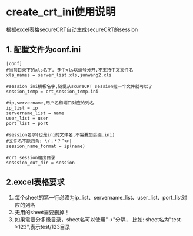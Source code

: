 # create_crt_ini使用说明

根据excel表格secureCRT自动生成secureCRT的session


## 1. 配置文件为conf.ini
```
[conf]
#当前目录下的xls名字, 多个xls以逗号分开,不支持中文文件名
xls_names = server_list.xls,junwang2.xls

#session ini模板名字,随便从scureCRT session拉一个文件就可以了
session_temp = crt_session_temp.ini

#ip,servername,用户名和端口对应的列名
ip_list = ip
servername_list = name
user_list = user
port_list = port

#session名字(也是ini的文件名,不需要加后缀.ini)
#文件名不能包含: \/：*？“<>|
session_name_format = ip(name)

#crt session输出目录
sesssion_out_dir = session
```

## 2.excel表格要求

1. 每个sheet的第一行必须为ip_list、servername_list、user_list、port_list对应的列名
2. 无用的sheet需要删掉！
3. 如果需要分多级目录，sheet名可以使用"->"分隔， 比如: sheet名为"test->123",表示test/123目录



